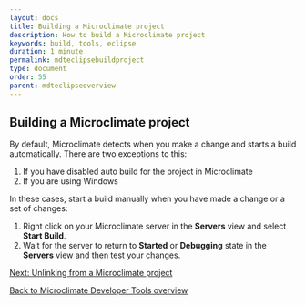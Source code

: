 ```yaml
---
layout: docs
title: Building a Microclimate project
description: How to build a Microclimate project
keywords: build, tools, eclipse
duration: 1 minute
permalink: mdteclipsebuildproject
type: document
order: 55
parent: mdteclipseoverview
---
```


## Building a Microclimate project

By default, Microclimate detects when you make a change and starts a build automatically.  There are two exceptions to this:

1. If you have disabled auto build for the project in Microclimate
2. If you are using Windows

In these cases, start a build manually when you have made a change or a set of changes:

1. Right click on your Microclimate server in the **Servers** view and select **Start Build**.
2. Wait for the server to return to **Started** or **Debugging** state in the **Servers** view and then test your changes.

[Next: Unlinking from a Microclimate project](mdteclipseunlinkproject)

[Back to Microclimate Developer Tools overview](mdteclipseoverview)
